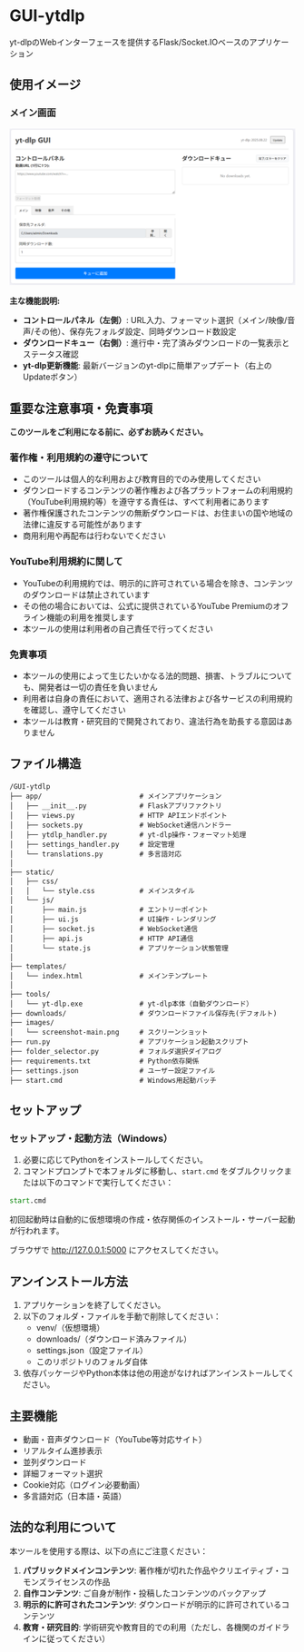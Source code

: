 # GUI-ytdlp

yt-dlpのWebインターフェースを提供するFlask/Socket.IOベースのアプリケーション

## 使用イメージ

### メイン画面

![メイン画面](images/screenshot-main.png)

**主な機能説明:**

- **コントロールパネル（左側）**: URL入力、フォーマット選択（メイン/映像/音声/その他）、保存先フォルダ設定、同時ダウンロード数設定
- **ダウンロードキュー（右側）**: 進行中・完了済みダウンロードの一覧表示とステータス確認
- **yt-dlp更新機能**: 最新バージョンのyt-dlpに簡単アップデート（右上のUpdateボタン）

## 重要な注意事項・免責事項

**このツールをご利用になる前に、必ずお読みください。**

### 著作権・利用規約の遵守について

- このツールは個人的な利用および教育目的でのみ使用してください
- ダウンロードするコンテンツの著作権および各プラットフォームの利用規約（YouTube利用規約等）を遵守する責任は、すべて利用者にあります
- 著作権保護されたコンテンツの無断ダウンロードは、お住まいの国や地域の法律に違反する可能性があります
- 商用利用や再配布は行わないでください

### YouTube利用規約に関して

- YouTubeの利用規約では、明示的に許可されている場合を除き、コンテンツのダウンロードは禁止されています
- その他の場合においては、公式に提供されているYouTube Premiumのオフライン機能の利用を推奨します
- 本ツールの使用は利用者の自己責任で行ってください

### 免責事項

- 本ツールの使用によって生じたいかなる法的問題、損害、トラブルについても、開発者は一切の責任を負いません
- 利用者は自身の責任において、適用される法律および各サービスの利用規約を確認し、遵守してください
- 本ツールは教育・研究目的で開発されており、違法行為を助長する意図はありません

## ファイル構造

```
/GUI-ytdlp
├── app/                        # メインアプリケーション
│   ├── __init__.py             # Flaskアプリファクトリ
│   ├── views.py                # HTTP APIエンドポイント
│   ├── sockets.py              # WebSocket通信ハンドラー
│   ├── ytdlp_handler.py        # yt-dlp操作・フォーマット処理
│   ├── settings_handler.py     # 設定管理
│   └── translations.py         # 多言語対応
│
├── static/
│   ├── css/
│   │   └── style.css           # メインスタイル
│   └── js/
│       ├── main.js             # エントリーポイント
│       ├── ui.js               # UI操作・レンダリング
│       ├── socket.js           # WebSocket通信
│       ├── api.js              # HTTP API通信
│       └── state.js            # アプリケーション状態管理
│
├── templates/
│   └── index.html              # メインテンプレート
│
├── tools/
│   └── yt-dlp.exe              # yt-dlp本体（自動ダウンロード）
├── downloads/                  # ダウンロードファイル保存先(デフォルト)
├── images/
│   └── screenshot-main.png     # スクリーンショット
├── run.py                      # アプリケーション起動スクリプト
├── folder_selector.py          # フォルダ選択ダイアログ
├── requirements.txt            # Python依存関係
├── settings.json               # ユーザー設定ファイル
├── start.cmd                   # Windows用起動バッチ
```

## セットアップ

### セットアップ・起動方法（Windows）

1. 必要に応じてPythonをインストールしてください。
2. コマンドプロンプトで本フォルダに移動し、`start.cmd` をダブルクリックまたは以下のコマンドで実行してください：

```cmd
start.cmd
```

初回起動時は自動的に仮想環境の作成・依存関係のインストール・サーバー起動が行われます。

ブラウザで <http://127.0.0.1:5000> にアクセスしてください。

## アンインストール方法


1. アプリケーションを終了してください。
2. 以下のフォルダ・ファイルを手動で削除してください：
   - venv/（仮想環境）
   - downloads/（ダウンロード済みファイル）
   - settings.json（設定ファイル）
   - このリポジトリのフォルダ自体
3. 依存パッケージやPython本体は他の用途がなければアンインストールしてください。

## 主要機能

- 動画・音声ダウンロード（YouTube等対応サイト）
- リアルタイム進捗表示
- 並列ダウンロード
- 詳細フォーマット選択
- Cookie対応（ログイン必要動画）
- 多言語対応（日本語・英語）

## 法的な利用について

本ツールを使用する際は、以下の点にご注意ください：

1. **パブリックドメインコンテンツ**: 著作権が切れた作品やクリエイティブ・コモンズライセンスの作品
2. **自作コンテンツ**: ご自身が制作・投稿したコンテンツのバックアップ
3. **明示的に許可されたコンテンツ**: ダウンロードが明示的に許可されているコンテンツ
4. **教育・研究目的**: 学術研究や教育目的での利用（ただし、各機関のガイドラインに従ってください）